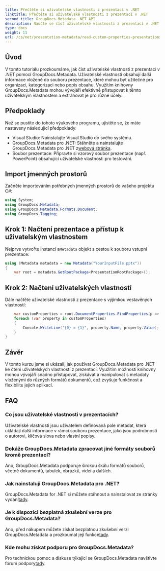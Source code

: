 ```yaml
---
title: Přečtěte si uživatelské vlastnosti z prezentací v .NET
linktitle: Přečtěte si uživatelské vlastnosti z prezentací v .NET
second_title: GroupDocs.Metadata .NET API
description: Naučte se číst uživatelské vlastnosti z prezentací v .NET pomocí GroupDocs.Metadata. Efektivní přístup k metadatům a jejich načítání.
type: docs
weight: 11
url: /cs/net/presentation-metadata/read-custom-properties-presentations/
---
```

## Úvod
V tomto tutoriálu prozkoumáme, jak číst uživatelské vlastnosti z prezentací v .NET pomocí GroupDocs.Metadata. Uživatelské vlastnosti obsahují další informace vložené do souboru prezentace, které mohou být užitečné pro organizaci, kategorizaci nebo popis obsahu. Využitím knihovny GroupDocs.Metadata mohou vývojáři efektivně přistupovat k těmto uživatelským vlastnostem a extrahovat je pro různé účely.
## Předpoklady
Než se pustíte do tohoto výukového programu, ujistěte se, že máte nastaveny následující předpoklady:
- Visual Studio: Nainstalujte Visual Studio do svého systému.
-  GroupDocs.Metadata pro .NET: Stáhněte a nainstalujte GroupDocs.Metadata pro .NET z[webová stránka](https://releases.groupdocs.com/metadata/net/).
- Soubor prezentace: Připravte si vzorový soubor prezentace (např. PowerPoint) obsahující uživatelské vlastnosti pro testování.

## Import jmenných prostorů
Začněte importováním potřebných jmenných prostorů do vašeho projektu C#:
```csharp
using System;
using GroupDocs.Metadata;
using GroupDocs.Metadata.Formats.Document;
using GroupDocs.Tagging;
```
## Krok 1: Načtení prezentace a přístup k uživatelským vlastnostem
 Nejprve vytvořte instanci a`Metadata` objekt s cestou k souboru vstupní prezentace:
```csharp
using (Metadata metadata = new Metadata("YourInputFile.pptx"))
{
    var root = metadata.GetRootPackage<PresentationRootPackage>();
```
## Krok 2: Načtení uživatelských vlastností
Dále načtěte uživatelské vlastnosti z prezentace s výjimkou vestavěných vlastností:
```csharp
    var customProperties = root.DocumentProperties.FindProperties(p => !p.Tags.Contains(Tags.Document.BuiltIn));
    foreach (var property in customProperties)
    {
        Console.WriteLine("{0} = {1}", property.Name, property.Value);
    }
}
```

## Závěr
V tomto kurzu jsme si ukázali, jak používat GroupDocs.Metadata pro .NET ke čtení uživatelských vlastností z prezentací. Využitím možností knihovny mohou vývojáři snadno přistupovat, získávat a manipulovat s metadaty vloženými do různých formátů dokumentů, což zvyšuje funkčnost a flexibilitu jejich aplikací.

## FAQ
### Co jsou uživatelské vlastnosti v prezentacích?
Uživatelské vlastnosti jsou uživatelem definovaná pole metadat, která ukládají další informace v rámci souboru prezentace, jako jsou podrobnosti o autorovi, klíčová slova nebo vlastní popisy.
### Dokáže GroupDocs.Metadata zpracovat jiné formáty souborů kromě prezentací?
Ano, GroupDocs.Metadata podporuje širokou škálu formátů souborů, včetně dokumentů, tabulek, obrázků, videí a dalších.
### Jak nainstaluji GroupDocs.Metadata pro .NET?
 GroupDocs.Metadata for .NET si můžete stáhnout a nainstalovat ze stránky vydání[tady](https://releases.groupdocs.com/metadata/net/).
### Je k dispozici bezplatná zkušební verze pro GroupDocs.Metadata?
 Ano, před nákupem můžete získat bezplatnou zkušební verzi GroupDocs.Metadata a prozkoumat její funkce[tady](https://releases.groupdocs.com/).
### Kde mohu získat podporu pro GroupDocs.Metadata?
 Pro technickou pomoc a diskuse týkající se GroupDocs.Metadata navštivte fórum podpory[tady](https://forum.groupdocs.com/c/metadata/14).